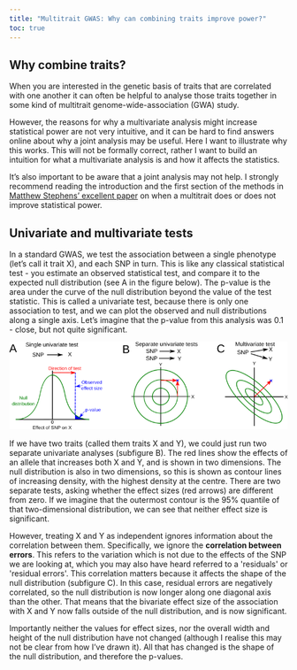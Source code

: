 ```yaml
---
title: "Multitrait GWAS: Why can combining traits improve power?"
toc: true
---
```


## Why combine traits?

When you are interested in the genetic basis of traits that are correlated with one another it can often be helpful to analyse those traits together in some kind of multitrait genome-wide-association (GWA) study.

However, the reasons for why a multivariate analysis might increase statistical power are not very intuitive, and it can be hard to find answers online about why a joint analysis may be useful. Here I want to illustrate why this works. This will not be formally correct, rather I want to build an intuition for what a multivariate analysis is and how it affects the statistics.

It’s also important to be aware that a joint analysis may not help.
I strongly recommend reading the introduction and the first section of the methods in [Matthew Stephens’ excellent paper](https://doi.org/10.1371/journal.pone.0065245) on when a multitrait does or does not improve statistical power.

## Univariate and multivariate tests

In a standard GWAS, we test the association between a single phenotype (let’s call it trait X), and each SNP in turn. This is like any classical statistical test - you estimate an observed statistical test, and compare it to the expected null distribution (see A in the figure below). The p-value is the area under the curve of the null distribution beyond the value of the test statistic. This is called a univariate test, because there is only one association to test, and we can plot the observed and null distributions along a single axis. Let’s imagine that the p-value from this analysis was 0.1 - close, but not quite significant.

![](/assets/images/null_distributions.png)

If we have two traits (called them traits X and Y), we could just run two separate univariate analyses (subfigure B). The red lines show the effects of an allele that increases both X and Y, and is shown in two dimensions. The null distribution is also in two dimensions, so this is shown as contour lines of increasing density, with the highest density at the centre. There are two separate tests, asking whether the effect sizes (red arrows) are different from zero. If we imagine that the outermost contour is the 95% quantile of that two-dimensional distribution, we can see that neither effect size is significant.

However, treating X and Y as independent ignores information about the correlation between them. Specifically, we ignore the **correlation between errors**. This refers to the variation which is not due to the effects of the SNP we are looking at, which you may also have heard referred to a 'residuals' or 'residual errors'. This correlation matters because it affects the shape of the null distribution (subfigure C). In this case, residual errors are negatively correlated, so the null distribution is now longer along one diagonal axis than the other. That means that the bivariate effect size of the association with X and Y now falls outside of the null distribution, and is now significant.

Importantly neither the values for effect sizes, nor the overall width and height of the null distribution have not changed (although I realise this may not be clear from how I’ve drawn it).
All that has changed is the shape of the null distribution, and therefore the p-values.